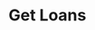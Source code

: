 # Get Loans

<api-endpoint openapi-path="../../OpenApi/user.openapi.yaml" method="GET" endpoint="/api/v1/loans"/>